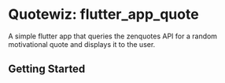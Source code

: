 # Quotewiz: flutter_app_quote

A simple flutter app that queries the zenquotes API for a random motivational quote and displays it to the user.

## Getting Started


